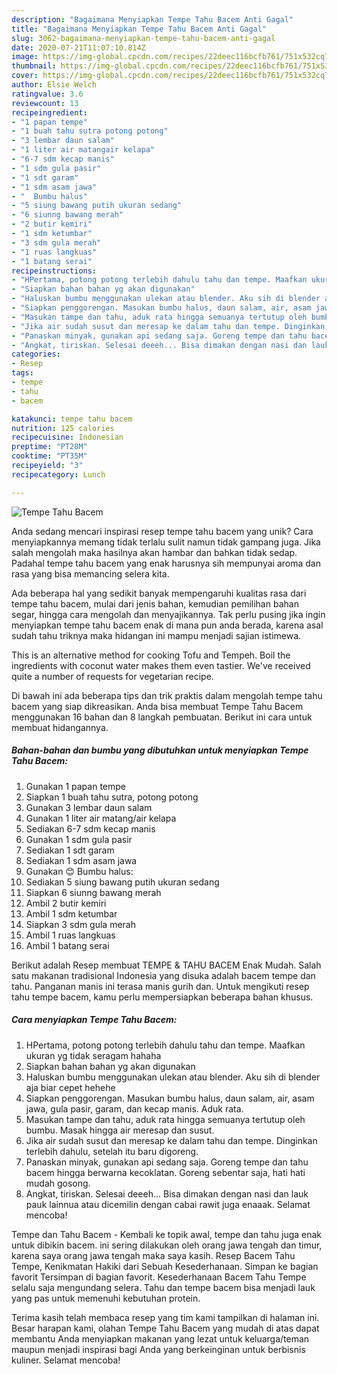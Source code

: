 ```yaml
---
description: "Bagaimana Menyiapkan Tempe Tahu Bacem Anti Gagal"
title: "Bagaimana Menyiapkan Tempe Tahu Bacem Anti Gagal"
slug: 3062-bagaimana-menyiapkan-tempe-tahu-bacem-anti-gagal
date: 2020-07-21T11:07:10.814Z
image: https://img-global.cpcdn.com/recipes/22deec116bcfb761/751x532cq70/tempe-tahu-bacem-foto-resep-utama.jpg
thumbnail: https://img-global.cpcdn.com/recipes/22deec116bcfb761/751x532cq70/tempe-tahu-bacem-foto-resep-utama.jpg
cover: https://img-global.cpcdn.com/recipes/22deec116bcfb761/751x532cq70/tempe-tahu-bacem-foto-resep-utama.jpg
author: Elsie Welch
ratingvalue: 3.6
reviewcount: 13
recipeingredient:
- "1 papan tempe"
- "1 buah tahu sutra potong potong"
- "3 lembar daun salam"
- "1 liter air matangair kelapa"
- "6-7 sdm kecap manis"
- "1 sdm gula pasir"
- "1 sdt garam"
- "1 sdm asam jawa"
- "  Bumbu halus"
- "5 siung bawang putih ukuran sedang"
- "6 siunng bawang merah"
- "2 butir kemiri"
- "1 sdm ketumbar"
- "3 sdm gula merah"
- "1 ruas langkuas"
- "1 batang serai"
recipeinstructions:
- "HPertama, potong potong terlebih dahulu tahu dan tempe. Maafkan ukuran yg tidak seragam hahaha"
- "Siapkan bahan bahan yg akan digunakan"
- "Haluskan bumbu menggunakan ulekan atau blender. Aku sih di blender aja biar cepet hehehe"
- "Siapkan penggorengan. Masukan bumbu halus, daun salam, air, asam jawa, gula pasir, garam, dan kecap manis. Aduk rata."
- "Masukan tampe dan tahu, aduk rata hingga semuanya tertutup oleh bumbu. Masak hingga air meresap dan susut."
- "Jika air sudah susut dan meresap ke dalam tahu dan tempe. Dinginkan terlebih dahulu, setelah itu baru digoreng."
- "Panaskan minyak, gunakan api sedang saja. Goreng tempe dan tahu bacem hingga berwarna kecoklatan. Goreng sebentar saja, hati hati mudah gosong."
- "Angkat, tiriskan. Selesai deeeh... Bisa dimakan dengan nasi dan lauk pauk lainnua atau dicemilin dengan cabai rawit juga enaaak. Selamat mencoba!"
categories:
- Resep
tags:
- tempe
- tahu
- bacem

katakunci: tempe tahu bacem 
nutrition: 125 calories
recipecuisine: Indonesian
preptime: "PT28M"
cooktime: "PT35M"
recipeyield: "3"
recipecategory: Lunch

---
```



![Tempe Tahu Bacem](https://img-global.cpcdn.com/recipes/22deec116bcfb761/751x532cq70/tempe-tahu-bacem-foto-resep-utama.jpg)

Anda sedang mencari inspirasi resep tempe tahu bacem yang unik? Cara menyiapkannya memang tidak terlalu sulit namun tidak gampang juga. Jika salah mengolah maka hasilnya akan hambar dan bahkan tidak sedap. Padahal tempe tahu bacem yang enak harusnya sih mempunyai aroma dan rasa yang bisa memancing selera kita.

Ada beberapa hal yang sedikit banyak mempengaruhi kualitas rasa dari tempe tahu bacem, mulai dari jenis bahan, kemudian pemilihan bahan segar, hingga cara mengolah dan menyajikannya. Tak perlu pusing jika ingin menyiapkan tempe tahu bacem enak di mana pun anda berada, karena asal sudah tahu triknya maka hidangan ini mampu menjadi sajian istimewa.

This is an alternative method for cooking Tofu and Tempeh. Boil the ingredients with coconut water makes them even tastier. We&#39;ve received quite a number of requests for vegetarian recipe.


Di bawah ini ada beberapa tips dan trik praktis dalam mengolah tempe tahu bacem yang siap dikreasikan. Anda bisa membuat Tempe Tahu Bacem menggunakan 16 bahan dan 8 langkah pembuatan. Berikut ini cara untuk membuat hidangannya.

<!--inarticleads1-->

##### Bahan-bahan dan bumbu yang dibutuhkan untuk menyiapkan Tempe Tahu Bacem:

1. Gunakan 1 papan tempe
1. Siapkan 1 buah tahu sutra, potong potong
1. Gunakan 3 lembar daun salam
1. Gunakan 1 liter air matang/air kelapa
1. Sediakan 6-7 sdm kecap manis
1. Gunakan 1 sdm gula pasir
1. Sediakan 1 sdt garam
1. Sediakan 1 sdm asam jawa
1. Gunakan  😊 Bumbu halus:
1. Sediakan 5 siung bawang putih ukuran sedang
1. Siapkan 6 siunng bawang merah
1. Ambil 2 butir kemiri
1. Ambil 1 sdm ketumbar
1. Siapkan 3 sdm gula merah
1. Ambil 1 ruas langkuas
1. Ambil 1 batang serai


Berikut adalah Resep membuat TEMPE &amp; TAHU BACEM Enak Mudah. Salah satu makanan tradisional Indonesia yang disuka adalah bacem tempe dan tahu. Panganan manis ini terasa manis gurih dan. Untuk mengikuti resep tahu tempe bacem, kamu perlu mempersiapkan beberapa bahan khusus. 

<!--inarticleads2-->

##### Cara menyiapkan Tempe Tahu Bacem:

1. HPertama, potong potong terlebih dahulu tahu dan tempe. Maafkan ukuran yg tidak seragam hahaha
1. Siapkan bahan bahan yg akan digunakan
1. Haluskan bumbu menggunakan ulekan atau blender. Aku sih di blender aja biar cepet hehehe
1. Siapkan penggorengan. Masukan bumbu halus, daun salam, air, asam jawa, gula pasir, garam, dan kecap manis. Aduk rata.
1. Masukan tampe dan tahu, aduk rata hingga semuanya tertutup oleh bumbu. Masak hingga air meresap dan susut.
1. Jika air sudah susut dan meresap ke dalam tahu dan tempe. Dinginkan terlebih dahulu, setelah itu baru digoreng.
1. Panaskan minyak, gunakan api sedang saja. Goreng tempe dan tahu bacem hingga berwarna kecoklatan. Goreng sebentar saja, hati hati mudah gosong.
1. Angkat, tiriskan. Selesai deeeh... Bisa dimakan dengan nasi dan lauk pauk lainnua atau dicemilin dengan cabai rawit juga enaaak. Selamat mencoba!


Tempe dan Tahu Bacem - Kembali ke topik awal, tempe dan tahu juga enak untuk dibikin bacem. ini sering dilakukan oleh orang jawa tengah dan timur, karena saya orang jawa tengah maka saya kasih. Resep Bacem Tahu Tempe, Kenikmatan Hakiki dari Sebuah Kesederhanaan. Simpan ke bagian favorit Tersimpan di bagian favorit. Kesederhanaan Bacem Tahu Tempe selalu saja mengundang selera. Tahu dan tempe bacem bisa menjadi lauk yang pas untuk memenuhi kebutuhan protein. 

Terima kasih telah membaca resep yang tim kami tampilkan di halaman ini. Besar harapan kami, olahan Tempe Tahu Bacem yang mudah di atas dapat membantu Anda menyiapkan makanan yang lezat untuk keluarga/teman maupun menjadi inspirasi bagi Anda yang berkeinginan untuk berbisnis kuliner. Selamat mencoba!
